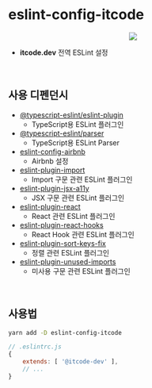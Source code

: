 # eslint-config-itcode

<p align="center">
	<a href="https://user-images.githubusercontent.com/50317129/253508242-27af1488-bb0d-46df-9a95-5fbf2e3e9dcc.png" target="_blank" align="center">
		<img src="https://user-images.githubusercontent.com/50317129/253508242-27af1488-bb0d-46df-9a95-5fbf2e3e9dcc.png" />
	</a>
</p>

- **itcode.dev** 전역 ESLint 설정

<br />

## 사용 디펜던시

- [@typescript-eslint/eslint-plugin](https://www.npmjs.com/package/@typescript-eslint/eslint-plugin)
  - TypeScript용 ESLint 플러그인
- [@typescript-eslint/parser](https://www.npmjs.com/package/@typescript-eslint/parser)
  - TypeScript용 ESLint Parser
- [eslint-config-airbnb](https://www.npmjs.com/package/eslint-config-airbnb)
  - Airbnb 설정
- [eslint-plugin-import](https://www.npmjs.com/package/eslint-plugin-import)
  - Import 구문 관련 ESLint 플러그인
- [eslint-plugin-jsx-a11y](https://www.npmjs.com/package/eslint-plugin-jsx-a11y)
  - JSX 구문 관련 ESLint 플러그인
- [eslint-plugin-react](https://www.npmjs.com/package/eslint-plugin-react)
  - React 관련 ESLint 플러그인
- [eslint-plugin-react-hooks](https://www.npmjs.com/package/eslint-plugin-react-hooks)
  - React Hook 관련 ESLint 플러그인
- [eslint-plugin-sort-keys-fix](https://www.npmjs.com/package/eslint-plugin-sort-keys-fix)
  - 정렬 관련 ESLint 플러그인
- [eslint-plugin-unused-imports](https://www.npmjs.com/package/eslint-plugin-unused-imports)
  - 미사용 구문 관련 ESLint 플러그인

<br />

## 사용법

``` bash
yarn add -D eslint-config-itcode
```

``` js
// .eslintrc.js
{
	extends: [ '@itcode-dev' ],
	// ...
}
```